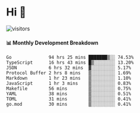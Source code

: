# Hi 👋
 
![visitors](https://visitor-badge.glitch.me/badge?page_id=sorcererxw.sorcererx)

#### 📊 Monthly Development Breakdown

<!--START_SECTION:waka-->
```text
Go              94 hrs 25 mins ███████▒░░ 74.53%
TypeScript      16 hrs 43 mins █▒░░░░░░░░ 13.20%
JSON            6 hrs 32 mins  ▓░░░░░░░░░ 5.17%
Protocol Buffer 2 hrs 8 mins   ▒░░░░░░░░░ 1.69%
Markdown        1 hr 23 mins   ▒░░░░░░░░░ 1.10%
JavaScript      1 hr 3 mins    ▒░░░░░░░░░ 0.83%
Makefile        56 mins        ▒░░░░░░░░░ 0.75%
YAML            38 mins        ▒░░░░░░░░░ 0.51%
TOML            31 mins        ▒░░░░░░░░░ 0.41%
go.mod          30 mins        ▒░░░░░░░░░ 0.41%
```
<!--END_SECTION:waka-->
